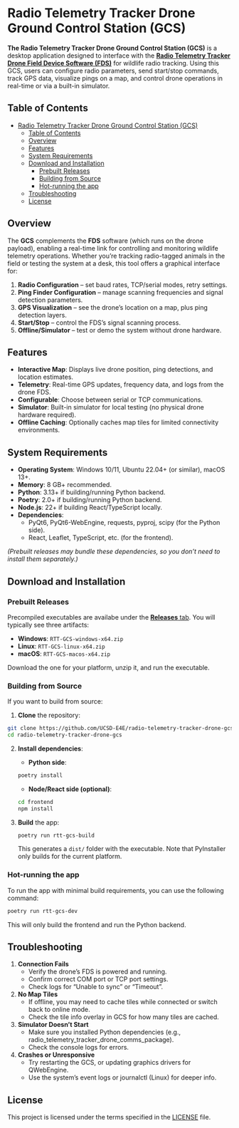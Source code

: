 # Radio Telemetry Tracker Drone Ground Control Station (GCS)

**The Radio Telemetry Tracker Drone Ground Control Station (GCS)** is a desktop application designed to interface with the [**Radio Telemetry Tracker Drone Field Device Software (FDS)**](https://github.com/UCSD-E4E/radio-telemetry-tracker-drone-fds) for wildlife radio tracking. Using this GCS, users can configure radio parameters, send start/stop commands, track GPS data, visualize pings on a map, and control drone operations in real-time or via a built-in simulator.

## Table of Contents
- [Radio Telemetry Tracker Drone Ground Control Station (GCS)](#radio-telemetry-tracker-drone-ground-control-station-gcs)
  - [Table of Contents](#table-of-contents)
  - [Overview](#overview)
  - [Features](#features)
  - [System Requirements](#system-requirements)
  - [Download and Installation](#download-and-installation)
    - [Prebuilt Releases](#prebuilt-releases)
    - [Building from Source](#building-from-source)
    - [Hot-running the app](#hot-running-the-app)
  - [Troubleshooting](#troubleshooting)
  - [License](#license)

## Overview

The **GCS** complements the **FDS** software (which runs on the drone payload), enabling a real-time link for controlling and monitoring wildlife telemetry operations. Whether you’re tracking radio-tagged animals in the field or testing the system at a desk, this tool offers a graphical interface for:

1. **Radio Configuration** – set baud rates, TCP/serial modes, retry settings.
2. **Ping Finder Configuration** – manage scanning frequencies and signal detection parameters.
3. **GPS Visualization** – see the drone’s location on a map, plus ping detection layers.
4. **Start/Stop** – control the FDS’s signal scanning process.
5. **Offline/Simulator** – test or demo the system without drone hardware.

## Features

- **Interactive Map**: Displays live drone position, ping detections, and location estimates.
- **Telemetry**: Real-time GPS updates, frequency data, and logs from the drone FDS.
- **Configurable**: Choose between serial or TCP communications.
- **Simulator**: Built-in simulator for local testing (no physical drone hardware required).
- **Offline Caching**: Optionally caches map tiles for limited connectivity environments.

## System Requirements

- **Operating System**: Windows 10/11, Ubuntu 22.04+ (or similar), macOS 13+.
- **Memory**: 8 GB+ recommended.
- **Python**: 3.13+ if building/running Python backend.
- **Poetry**: 2.0+ if building/running Python backend.
- **Node.js**: 22+ if building React/TypeScript locally.
- **Dependencies**:
  - PyQt6, PyQt6-WebEngine, requests, pyproj, scipy (for the Python side).
  - React, Leaflet, TypeScript, etc. (for the frontend).

*(Prebuilt releases may bundle these dependencies, so you don’t need to install them separately.)*

## Download and Installation

### Prebuilt Releases

Precompiled executables are availabe under the [**Releases** tab](https://github.com/UCSD-E4E/radio-telemetry-tracker-drone-gcs/releases). You will typically see three artifacts:

- **Windows**: `RTT-GCS-windows-x64.zip`
- **Linux**: `RTT-GCS-linux-x64.zip`
- **macOS**: `RTT-GCS-macos-x64.zip`

Download the one for your platform, unzip it, and run the executable.

### Building from Source

If you want to build from source:

1. **Clone** the repository:

```bash
git clone https://github.com/UCSD-E4E/radio-telemetry-tracker-drone-gcs.git
cd radio-telemetry-tracker-drone-gcs
```

2. **Install dependencies**:

   - **Python side**:
    ```bash
    poetry install
    ```

   - **Node/React side (optional)**:
    ```bash
    cd frontend
    npm install
    ```

3. **Build** the app:
    ```bash
    poetry run rtt-gcs-build
    ```
    This generates a `dist/` folder with the executable. Note that PyInstaller only builds for the current platform.

### Hot-running the app

To run the app with minimal build requirements, you can use the following command:

```bash
poetry run rtt-gcs-dev
```

This will only build the frontend and run the Python backend.


## Troubleshooting
1. **Connection Fails**
   - Verify the drone’s FDS is powered and running.
   - Confirm correct COM port or TCP port settings.
   - Check logs for “Unable to sync” or “Timeout”.
2. **No Map Tiles**
   - If offline, you may need to cache tiles while connected or switch back to online mode.
   - Check the tile info overlay in GCS for how many tiles are cached.
3. **Simulator Doesn’t Start**
   - Make sure you installed Python dependencies (e.g., radio_telemetry_tracker_drone_comms_package).
   - Check the console logs for errors.
4. **Crashes or Unresponsive**
   - Try restarting the GCS, or updating graphics drivers for QWebEngine.
   - Use the system’s event logs or journalctl (Linux) for deeper info.

## License
This project is licensed under the terms specified in the [LICENSE](LICENSE) file.
